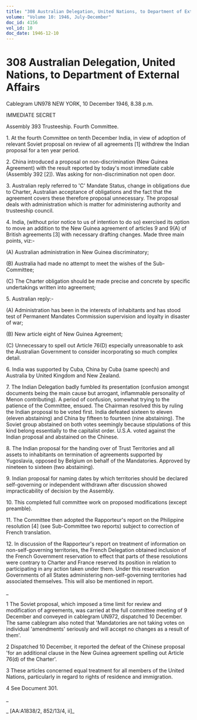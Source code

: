 ```yaml
---
title: "308 Australian Delegation, United Nations, to Department of External Affairs"
volume: "Volume 10: 1946, July-December"
doc_id: 4156
vol_id: 10
doc_date: 1946-12-10
---
```


# 308 Australian Delegation, United Nations, to Department of External Affairs

Cablegram UN978 NEW YORK, 10 December 1946, 8.38 p.m.

IMMEDIATE SECRET

Assembly 393 Trusteeship. Fourth Committee.

1\. At the fourth Committee on tenth December India, in view of adoption of relevant Soviet proposal on review of all agreements [1] withdrew the Indian proposal for a ten year period.

2\. China introduced a proposal on non-discrimination (New Guinea Agreement) with the result reported by today's most immediate cable (Assembly 392 [2]). Was asking for non-discrimination not open door.

3\. Australian reply referred to 'C' Mandate Status, change in obligations due to Charter, Australian acceptance of obligations and the fact that the agreement covers these therefore proposal unnecessary. The proposal deals with administration which is matter for administering authority and trusteeship council.

4\. India, (without prior notice to us of intention to do so) exercised its option to move an addition to the New Guinea agreement of articles 9 and 9(A) of British agreements [3] with necessary drafting changes. Made three main points, viz:-

(A) Australian administration in New Guinea discriminatory;

(B) Australia had made no attempt to meet the wishes of the Sub- Committee;

(C) The Charter obligation should be made precise and concrete by specific undertakings written into agreement;

5\. Australian reply:-

(A) Administration has been in the interests of inhabitants and has stood test of Permanent Mandates Commission supervision and loyalty in disaster of war;

(B) New article eight of New Guinea Agreement;

(C) Unnecessary to spell out Article 76(D) especially unreasonable to ask the Australian Government to consider incorporating so much complex detail.

6\. India was supported by Cuba, China by Cuba (same speech) and Australia by United Kingdom and New Zealand.

7\. The Indian Delegation badly fumbled its presentation (confusion amongst documents being the main cause but arrogant, inflammable personality of Menon contributing). A period of confusion, somewhat trying to the patience of the Committee, ensued. The Chairman resolved this by ruling the Indian proposal to be voted first. India defeated sixteen to eleven (eleven abstaining) and China by fifteen to fourteen (nine abstaining). The Soviet group abstained on both votes seemingly because stipulations of this kind belong essentially to the capitalist order. U.S.A. voted against the Indian proposal and abstained on the Chinese.

8\. The Indian proposal for the handing over of Trust Territories and all assets to inhabitants on termination of agreements supported by Yugoslavia, opposed by Belgium on behalf of the Mandatories. Approved by nineteen to sixteen (two abstaining).

9\. Indian proposal for naming dates by which territories should be declared self-governing or independent withdrawn after discussion showed impracticability of decision by the Assembly.

10\. This completed full committee work on proposed modifications (except preamble).

11\. The Committee then adopted the Rapporteur's report on the Philippine resolution [4] (see Sub-Committee two reports) subject to correction of French translation.

12\. In discussion of the Rapporteur's report on treatment of information on non-self-governing territories, the French Delegation obtained inclusion of the French Government reservation to effect that parts of these resolutions were contrary to Charter and France reserved its position in relation to participating in any action taken under them. Under this reservation Governments of all States administering non-self-governing territories had associated themselves. This will also be mentioned in report.

_

1 The Soviet proposal, which imposed a time limit for review and modification of agreements, was carried at the full committee meeting of 9 December and conveyed in cablegram UN972, dispatched 10 December. The same cablegram also noted that 'Mandatories are not taking votes on individual 'amendments' seriously and will accept no changes as a result of them'.

2 Dispatched 10 December, it reported the defeat of the Chinese proposal 'for an additional clause in the New Guinea agreement spelling out Article 76(d) of the Charter'.

3 These articles concerned equal treatment for all members of the United Nations, particularly in regard to rights of residence and immigration.

4 See Document 301.

_

_ [AA:A1838/2, 852/13/4, ii]_
